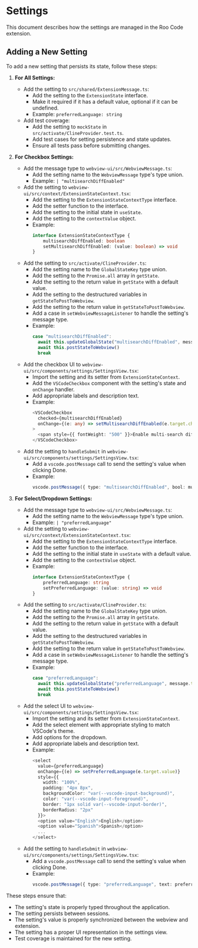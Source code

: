 # Settings

This document describes how the settings are managed in the Roo Code extension.

## Adding a New Setting

To add a new setting that persists its state, follow these steps:

1.  **For All Settings:**
    *   Add the setting to `src/shared/ExtensionMessage.ts`:
        *   Add the setting to the `ExtensionState` interface.
        *   Make it required if it has a default value, optional if it can be undefined.
        *   Example: `preferredLanguage: string`
    *   Add test coverage:
        *   Add the setting to `mockState` in `src/activate/ClineProvider.test.ts`.
        *   Add test cases for setting persistence and state updates.
        *   Ensure all tests pass before submitting changes.

2.  **For Checkbox Settings:**
    *   Add the message type to `webview-ui/src/WebviewMessage.ts`:
        *   Add the setting name to the `WebviewMessage` type's type union.
        *   Example: `| "multisearchDiffEnabled"`
    *   Add the setting to `webview-ui/src/context/ExtensionStateContext.tsx`:
        *   Add the setting to the `ExtensionStateContextType` interface.
        *   Add the setter function to the interface.
        *   Add the setting to the initial state in `useState`.
        *   Add the setting to the `contextValue` object.
        *   Example:
            ```typescript
            interface ExtensionStateContextType {
            	multisearchDiffEnabled: boolean
            	setMultisearchDiffEnabled: (value: boolean) => void
            }
            ```
    *   Add the setting to `src/activate/ClineProvider.ts`:
        *   Add the setting name to the `GlobalStateKey` type union.
        *   Add the setting to the `Promise.all` array in `getState`.
        *   Add the setting to the return value in `getState` with a default value.
        *   Add the setting to the destructured variables in `getStateToPostToWebview`.
        *   Add the setting to the return value in `getStateToPostToWebview`.
        *   Add a case in `setWebviewMessageListener` to handle the setting's message type.
        *   Example:
            ```typescript
            case "multisearchDiffEnabled":
              await this.updateGlobalState("multisearchDiffEnabled", message.bool)
              await this.postStateToWebview()
              break
            ```
    *   Add the checkbox UI to `webview-ui/src/components/settings/SettingsView.tsx`:
        *   Import the setting and its setter from `ExtensionStateContext`.
        *   Add the `VSCodeCheckbox` component with the setting's state and `onChange` handler.
        *   Add appropriate labels and description text.
        *   Example:
            ```typescript
            <VSCodeCheckbox
              checked={multisearchDiffEnabled}
              onChange={(e: any) => setMultisearchDiffEnabled(e.target.checked)}
            >
              <span style={{ fontWeight: "500" }}>Enable multi-search diff matching</span>
            </VSCodeCheckbox>
            ```
    *   Add the setting to `handleSubmit` in `webview-ui/src/components/settings/SettingsView.tsx`:
        *   Add a `vscode.postMessage` call to send the setting's value when clicking Done.
        *   Example:
            ```typescript
            vscode.postMessage({ type: "multisearchDiffEnabled", bool: multisearchDiffEnabled })
            ```

3.  **For Select/Dropdown Settings:**
    *   Add the message type to `webview-ui/src/WebviewMessage.ts`:
        *   Add the setting name to the `WebviewMessage` type's type union.
        *   Example: `| "preferredLanguage"`
    *   Add the setting to `webview-ui/src/context/ExtensionStateContext.tsx`:
        *   Add the setting to the `ExtensionStateContextType` interface.
        *   Add the setter function to the interface.
        *   Add the setting to the initial state in `useState` with a default value.
        *   Add the setting to the `contextValue` object.
        *   Example:
            ```typescript
            interface ExtensionStateContextType {
            	preferredLanguage: string
            	setPreferredLanguage: (value: string) => void
            }
            ```
    *   Add the setting to `src/activate/ClineProvider.ts`:
        *   Add the setting name to the `GlobalStateKey` type union.
        *   Add the setting to the `Promise.all` array in `getState`.
        *   Add the setting to the return value in `getState` with a default value.
        *   Add the setting to the destructured variables in `getStateToPostToWebview`.
        *   Add the setting to the return value in `getStateToPostToWebview`.
        *   Add a case in `setWebviewMessageListener` to handle the setting's message type.
        *   Example:
            ```typescript
            case "preferredLanguage":
              await this.updateGlobalState("preferredLanguage", message.text)
              await this.postStateToWebview()
              break
            ```
    *   Add the select UI to `webview-ui/src/components/settings/SettingsView.tsx`:
        *   Import the setting and its setter from `ExtensionStateContext`.
        *   Add the select element with appropriate styling to match VSCode's theme.
        *   Add options for the dropdown.
        *   Add appropriate labels and description text.
        *   Example:
            ```typescript
            <select
              value={preferredLanguage}
              onChange={(e) => setPreferredLanguage(e.target.value)}
              style={{
                width: "100%",
                padding: "4px 8px",
                backgroundColor: "var(--vscode-input-background)",
                color: "var(--vscode-input-foreground)",
                border: "1px solid var(--vscode-input-border)",
                borderRadius: "2px"
              }}>
              <option value="English">English</option>
              <option value="Spanish">Spanish</option>
              ...
            </select>
            ```
    *   Add the setting to `handleSubmit` in `webview-ui/src/components/settings/SettingsView.tsx`:
        *   Add a `vscode.postMessage` call to send the setting's value when clicking Done.
        *   Example:
            ```typescript
            vscode.postMessage({ type: "preferredLanguage", text: preferredLanguage })
            ```

These steps ensure that:

*   The setting's state is properly typed throughout the application.
*   The setting persists between sessions.
*   The setting's value is properly synchronized between the webview and extension.
*   The setting has a proper UI representation in the settings view.
*   Test coverage is maintained for the new setting.